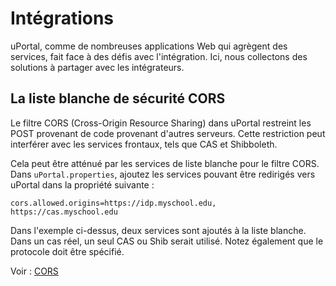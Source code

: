 # Intégrations

uPortal, comme de nombreuses applications Web qui agrègent des services,
fait face à des défis avec l'intégration. Ici, nous collectons des solutions
à partager avec les intégrateurs.

## La liste blanche de sécurité CORS

Le filtre CORS (Cross-Origin Resource Sharing) dans uPortal restreint
les POST provenant de code provenant d'autres serveurs. Cette restriction
peut interférer avec les services frontaux, tels que CAS et Shibboleth.

Cela peut être atténué par les services de liste blanche pour le filtre CORS.
Dans `uPortal.properties`, ajoutez les services pouvant être redirigés vers uPortal 
dans la propriété suivante :

```properties
cors.allowed.origins=https://idp.myschool.edu, https://cas.myschool.edu
```

Dans l'exemple ci-dessus, deux services sont ajoutés à la liste blanche. Dans un cas réel,
un seul CAS ou Shib serait utilisé. Notez également que le protocole
doit être spécifié.

Voir : [CORS](https://developer.mozilla.org/fr/docs/Web/HTTP/Access_control_CORS)
